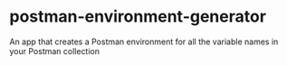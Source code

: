# postman-environment-generator
An app that creates a Postman environment for all the variable names in your Postman collection
